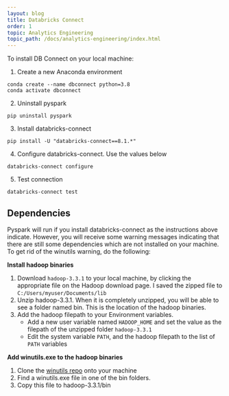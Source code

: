 ```yaml
---
layout: blog
title: Databricks Connect
order: 1
topic: Analytics Engineering
topic_path: /docs/analytics-engineering/index.html
---
```



To install DB Connect on your local machine:

1. Create a new Anaconda environment
```
conda create --name dbconnect python=3.8
conda activate dbconnect
```

2. Uninstall pyspark
```
pip uninstall pyspark
```

3. Install databricks-connect
```
pip install -U "databricks-connect==8.1.*"
```

4. Configure databricks-connect. Use the values below
```
databricks-connect configure
```

5. Test connection
```
databricks-connect test
```

## Dependencies

Pyspark will run if you install databricks-connect as the instructions above indicate. However, you will receive some warning messages indicating that there are still some dependencies which are not installed on your machine. To get rid of the winutils warning, do the following:

**Install hadoop binaries**
1. Download `hadoop-3.3.1` to your local machine, by clicking the appropriate file on the Hadoop download page. I saved the zipped file to `C:/Users/myuser/Documents/lib`
2. Unzip hadoop-3.3.1. When it is completely unzipped, you will be able to see a folder named bin. This is the location of the hadoop binaries.
3. Add the hadoop filepath to your Environment variables.
    * Add a new user variable named `HADOOP_HOME` and set the value as the filepath of the unzipped folder `hadoop-3.3.1`
    * Edit the system variable `PATH`, and the hadoop filepath to the list of `PATH` variables

**Add winutils.exe to the hadoop binaries**
1. Clone the [winutils repo](https://github.com/steveloughran/winutils) onto your machine
2. Find a winutils.exe file in one of the bin folders.
3. Copy this file to hadoop-3.3.1/bin
